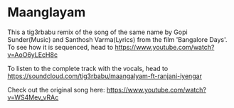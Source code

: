 # Maanglayam

This a tig3rbabu remix of the song of the same name by Gopi Sunder(Music) and Santhosh Varma(Lyrics) from the film 'Bangalore Days'. To see how it is sequenced, head to https://www.youtube.com/watch?v=AoO6yLEcH8c

To listen to the complete track with the vocals, head to https://soundcloud.com/tig3rbabu/maangalyam-ft-ranjani-iyengar

Check out the original song here: https://www.youtube.com/watch?v=WS4Mev_vRAc
